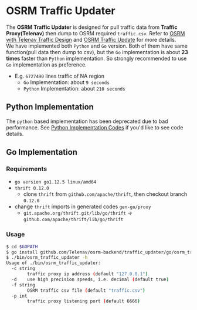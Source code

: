 # OSRM Traffic Updater
The **OSRM Traffic Updater** is designed for pull traffic data from **Traffic Proxy(Telenav)** then dump to OSRM required `traffic.csv`. Refer to [OSRM with Telenav Traffic Design](../docs/design/osrm-with-telenav-traffic.md) and [OSRM Traffic Update](https://github.com/Project-OSRM/osrm-backend/wiki/Traffic) for more details.        
We have implemented both `Python` and `Go` version. Both of them have same function(pull data then dump to csv), but the `Go` implementation is about **23 times** faster than `Python` implementation. So strongly recommended to use `Go` implementation as preference.        
- E.g. `6727490` lines traffic of NA region     
    - `Go` Implementation: about `9 seconds`
    - `Python` Implementation: about `210 seconds`    

## Python Implementation
The `python` based implementation has been deprecated due to bad performance. See [Python Implementation Codes](https://github.com/Telenav/osrm-backend/blob/b4eb73f2d307fd4dbd8b8610bbc2a68c3b6ab1ae/traffic_updater/python/osrm_traffic_updater.py#L57) if you'd like to see code details.     

## Go Implementation
### Requirements
- `go version go1.12.5 linux/amd64`
- `thrift 0.12.0`
    - clone `thrift` from `github.com/apache/thrift`, then checkout branch `0.12.0`
- change `thrift` imports in generated codes `gen-go/proxy` 
    - `git.apache.org/thrift.git/lib/go/thrift` -> `github.com/apache/thrift/lib/go/thrift`


### Usage
```bash
$ cd $GOPATH
$ go install github.com/Telenav/osrm-backend/traffic_updater/go/osrm_traffic_updater
$ ./bin/osrm_traffic_updater -h
Usage of ./bin/osrm_traffic_updater:
  -c string
        traffic proxy ip address (default "127.0.0.1")
  -d    use high precision speeds, i.e. decimal (default true)
  -f string
        OSRM traffic csv file (default "traffic.csv")
  -p int
        traffic proxy listening port (default 6666)
```

